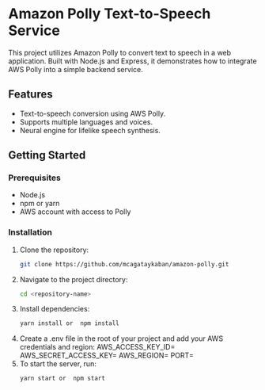 # Amazon Polly Text-to-Speech Service

This project utilizes Amazon Polly to convert text to speech in a web application. Built with Node.js and Express, it demonstrates how to integrate AWS Polly into a simple backend service.

## Features

- Text-to-speech conversion using AWS Polly.
- Supports multiple languages and voices.
- Neural engine for lifelike speech synthesis.

## Getting Started

### Prerequisites

- Node.js
- npm or yarn
- AWS account with access to Polly

### Installation

1. Clone the repository:
   ```bash
   git clone https://github.com/mcagataykaban/amazon-polly.git
2. Navigate to the project directory:
   ```bash
   cd <repository-name>
3. Install dependencies:
   ```bash
   yarn install or  npm install
4. Create a .env file in the root of your project and add your AWS credentials and region:
   AWS_ACCESS_KEY_ID=<your-access-key-id>
   AWS_SECRET_ACCESS_KEY=<your-secret-access-key>
   AWS_REGION=<your-aws-region>
   PORT=<optional-custom-port>
5. To start the server, run:
   ```bash
   yarn start or  npm start



  
   
